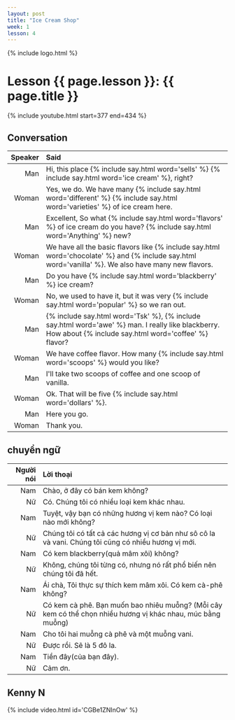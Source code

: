 ```yaml
---
layout: post
title: "Ice Cream Shop"
week: 1
lesson: 4
---
```


{% include logo.html %}

# Lesson {{ page.lesson }}: {{ page.title }}

{% include youtube.html start=377 end=434 %}

## Conversation

Speaker | Said
---: | :---
Man | Hi, this place {% include say.html word='sells' %} {% include say.html word='ice cream' %}, right?
Woman | Yes, we do. We have many {% include say.html word='different' %} {% include say.html word='varieties' %} of ice cream here.
Man | Excellent, So what {% include say.html word='flavors' %} of ice cream do you have? {% include say.html word='Anything' %} new?
Woman | We have all the basic flavors like {% include say.html word='chocolate' %} and {% include say.html word='vanilla' %}. We also have many new flavors.
Man | Do you have {% include say.html word='blackberry' %} ice cream?
Woman | No, we used to have it, but it was very {% include say.html word='popular' %} so we ran out.
Man | {% include say.html word='Tsk' %}, {% include say.html word='awe' %} man. I really like blackberry. How about {% include say.html word='coffee' %} flavor?
Woman | We have coffee flavor. How many {% include say.html word='scoops' %} would you like?
Man | I'll take two scoops of coffee and one scoop of vanilla.
Woman | Ok. That will be five {% include say.html word='dollars' %}.
Man | Here you go.
Woman | Thank you.

## chuyển ngữ

Người nói | Lời thoại
---: | :---
Nam | Chào, ở đây có bán kem không?
Nữ | Có. Chúng tôi có nhiều loại kem khác nhau.
Nam | Tuyệt, vậy bạn có những hương vị kem nào? Có loại nào mới không?
Nữ | Chúng tôi có tất cả các hương vị cơ bản như sô cô la và vani. Chúng tôi cũng có nhiều hương vị mới.
Nam | Có kem blackberry(quả mâm xôi) không?
Nữ | Không, chúng tôi từng có, nhưng nó rất phổ biến nên chúng tôi đã hết.
Nam | Ái chà, Tôi thực sự thích kem mâm xôi. Có kem cà-phê không?
Nữ | Có kem cà phê. Bạn muốn bao nhiêu muỗng? (Mỗi cây kem có thể chọn nhiều hương vị khác nhau, múc bằng muỗng)
Nam | Cho tôi hai muỗng cà phê và một muỗng vani.
Nữ | Được rồi. Sẽ là 5 đô la.
Nam | Tiền đây(của bạn đây).
Nữ | Cảm ơn.

## Kenny N

{% include video.html id='CGBe1ZNInOw' %}